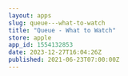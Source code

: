 ```yaml
---
layout: apps
slug: queue---what-to-watch
title: "Queue - What to Watch"
store: apple
app_id: 1554132853
date: 2023-12-27T16:04:26Z
published: 2021-06-23T07:00:00Z
---
```

